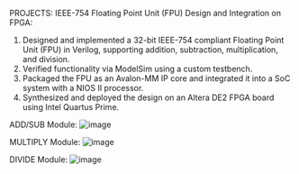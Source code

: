 PROJECTS: IEEE-754 Floating Point Unit (FPU) Design and Integration on FPGA: 
1) Designed and implemented a 32-bit IEEE-754 compliant Floating Point Unit (FPU) in Verilog, supporting addition, subtraction, multiplication, and division. 
2) Verified functionality via ModelSim using a custom testbench. 
3) Packaged the FPU as an Avalon-MM IP core and integrated it into a SoC system with a NIOS II processor. 
4) Synthesized and deployed the design on an Altera DE2 FPGA board using Intel Quartus Prime. 

ADD/SUB Module:
![image](https://github.com/user-attachments/assets/8a4dfb54-082f-4e19-b681-3795d6abc254)

MULTIPLY Module:
![image](https://github.com/user-attachments/assets/878ccc0a-a7eb-4e5f-b325-e84857d16354)

DIVIDE Module:
![image](https://github.com/user-attachments/assets/093642f9-a712-4ed8-901e-c2afd84a03bd)

